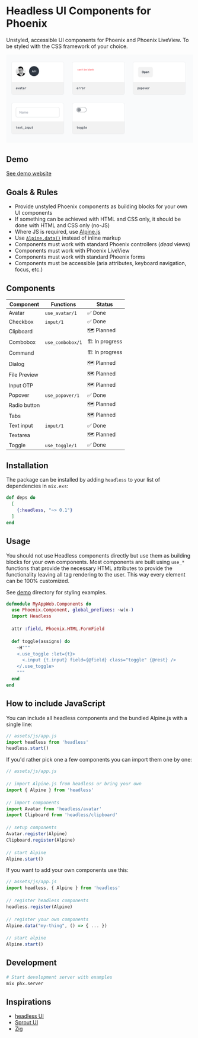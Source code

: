 # Headless UI Components for Phoenix

Unstyled, accessible UI components for Phoenix and Phoenix LiveView.
To be styled with the CSS framework of your choice.

![Preview](preview.png)

## Demo

[See demo website](https://headless.fly.dev)

## Goals & Rules

- Provide unstyled Phoenix components as building blocks for your own UI components
- If something can be achieved with HTML and CSS only, it should be done with HTML and CSS only (no-JS)
- Where JS is required, use [Alpine.js](http://alpinejs.dev)
- Use [`Alpine.data()`](https://alpinejs.dev/globals/alpine-data) instead of inline markup
- Components must work with standard Phoenix controllers (_dead_ views)
- Components must work with Phoenix LiveView
- Components must work with standard Phoenix forms
- Components must be accessible (aria attributes, keyboard navigation, focus, etc.)

## Components

| Component    | Functions        | Status         |
| ------------ | ---------------- | -------------- |
| Avatar       | `use_avatar/1`   | ✅ Done        |
| Checkbox     | `input/1`        | ✅ Done        |
| Clipboard    |                  | 🗺️ Planned     |
| Combobox     | `use_combobox/1` | 🏗️ In progress |
| Command      |                  | 🏗️ In progress |
| Dialog       |                  | 🗺️ Planned     |
| File Preview |                  | 🗺️ Planned     |
| Input OTP    |                  | 🗺️ Planned     |
| Popover      | `use_popover/1`  | ✅ Done        |
| Radio button |                  | 🗺️ Planned     |
| Tabs         |                  | 🗺️ Planned     |
| Text input   | `input/1`        | ✅ Done        |
| Textarea     |                  | 🗺️ Planned     |
| Toggle       | `use_toggle/1`   | ✅ Done        |

## Installation

The package can be installed by adding `headless` to your list of dependencies in `mix.exs`:

```elixir
def deps do
  [
    {:headless, "~> 0.1"}
  ]
end
```

## Usage

You should not use Headless components directly but use them as building blocks for your own components. Most components are built using `use_*` functions that provide the necessary HTML attributes to provide the functionality leaving all tag rendering to the user. This way every element can be 100% customized.

See [demo](demo) directory for styling examples.

```elixir
defmodule MyAppWeb.Components do
  use Phoenix.Component, global_prefixes: ~w(x-)
  import Headless

  attr :field, Phoenix.HTML.FormField

  def toggle(assigns) do
    ~H"""
    <.use_toggle :let={t}>
      <.input {t.input} field={@field} class="toggle" {@rest} />
    </.use_toggle>
    """
  end
end
```

## How to include JavaScript

You can include all headless components and the bundled Alpine.js with a single line:

```js
// assets/js/app.js
import headless from 'headless'
headless.start()
```

If you'd rather pick one a few components you can import them one by one:

```js
// assets/js/app.js

// import Alpine.js from headless or bring your own
import { Alpine } from 'headless'

// import components
import Avatar from 'headless/avatar'
import Clipboard from 'headless/clipboard'

// setup components
Avatar.register(Alpine)
Clipboard.register(Alpine)

// start Alpine
Alpine.start()
```

If you want to add your own components use this:


```js
// assets/js/app.js
import headless, { Alpine } from 'headless'

// register headless components
headless.register(Alpine)

// register your own components
Alpine.data("my-thing", () => { ... })

// start alpine
Alpine.start()
```



## Development

```bash
# Start development server with examples
mix phx.server
```

## Inspirations

- [headless UI](https://headlessui.com)
- [Sprout UI](https://github.com/TunkShif/sprout_ui)
- [Zig](https://zagjs.com/)
